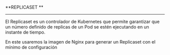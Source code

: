 **REPLICASET **

---

El Replicaset es un controlador de Kubernetes que permite garantizar que un número definido de replicas de un Pod se estén ejecutando en un instante de tiempo.

En este usaremos la imagen de Nginx para generar un Replicaset con el mínimo de configuración
